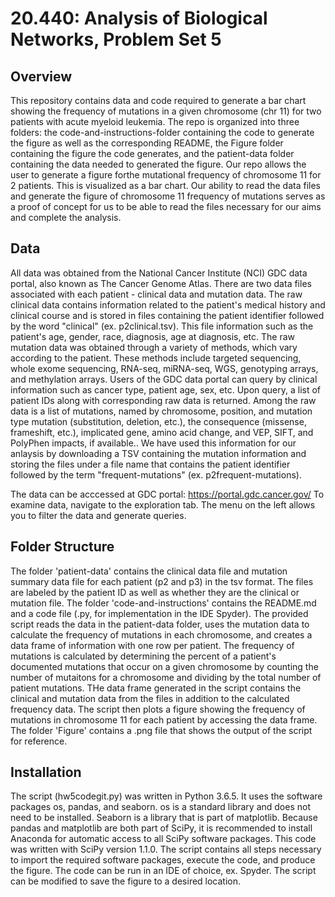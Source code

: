 # 20.440: Analysis of Biological Networks, Problem Set 5

## Overview
This repository contains data and code required to generate a bar chart showing the frequency of mutations in a given chromosome (chr 11) for two patients with acute myeloid leukemia. The repo is organized into three folders: the code-and-instructions-folder containing the code to generate the figure as well as the corresponding README, the Figure folder containing the figure the code generates, and the patient-data folder containing the data needed to generated the figure. Our repo allows the user to generate a figure forthe mutational frequency of chromosome 11 for 2 patients. This is visualized as a bar chart. Our ability to read the data files and generate the figure of chromosome 11 frequency of mutations serves as a proof of concept for us to be able to read the files necessary for our aims and complete the analysis. 

## Data
All data was obtained from the National Cancer Institute (NCI) GDC data portal, also known as The Cancer Genome Atlas. There are two data files associated with each patient - clinical data and mutation data.  The raw clinical data contains information related to the patient's medical history and clinical course and is stored in files containing the patient identifier followed by the word "clinical" (ex. p2clinical.tsv). This file information such as the patient's age, gender, race, diagnosis, age at diagnosis, etc. The raw mutation data was obtained through a variety of methods, which vary according to the patient.  These methods include targeted sequencing, whole exome sequencing, RNA-seq, miRNA-seq, WGS, genotyping arrays, and methylation arrays. Users of the GDC data portal can query by clinical information such as cancer type, patient age, sex, etc. Upon query, a list of patient IDs along with corresponding raw data is returned. Among the raw data is a list of mutations, named by chromosome, position, and mutation type mutation (substitution, deletion, etc.), the consequence (missense, frameshift, etc.), implicated gene, amino acid change, and VEP, SIFT, and PolyPhen impacts, if available.. We have used this information for our anlaysis by downloading a TSV containing the mutation information and storing the files under a file name that contains the patient identifier followed by the term "frequent-mutations" (ex. p2frequent-mutations). 

The data can be acccessed at 
GDC portal: https://portal.gdc.cancer.gov/
To examine data, navigate to the exploration tab. The menu on the left allows you to filter the data and generate queries.

## Folder Structure
The folder 'patient-data' contains the clinical data file and mutation summary data file for each patient (p2 and p3) in the tsv format. The files are labeled by the patient ID as well as whether they are the clinical or mutation file. The folder 'code-and-instructions' contains the README.md and a code file (.py, for implementation in the IDE Spyder). The provided script reads the data in the patient-data folder, uses the mutation data to calculate the frequency of mutations in each chromosome, and creates a data frame of information with one row per patient. The frequency of mutations is calculated by determining the percent of a patient's documented mutations that occur on a given chromosome by counting the number of mutaitons for a chromosome and dividing by the total number of patient mutations. THe data frame generated in the script contains the clinical and mutation data from the files in addition to the calculated frequency data. The script then plots a figure showing the frequency of mutations in chromosome 11 for each patient by accessing the data frame. The folder 'Figure' contains a .png file that shows the output of the script for reference.

## Installation
The script (hw5codegit.py) was written in Python 3.6.5. It uses the software packages os, pandas, and seaborn. os is a standard library and does not need to be installed. Seaborn is a library that is part of matplotlib. Because pandas and matplotlib are both part of SciPy, it is recommended to install Anaconda for automatic access to all SciPy software packages. This code was written with SciPy version 1.1.0. The script contains all steps necessary to import the required software packages, execute the code, and produce the figure. The code can be run in an IDE of choice, ex. Spyder. The script can be modified to save the figure to a desired location.

